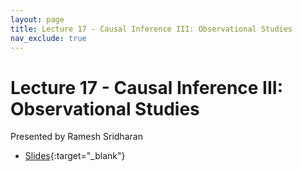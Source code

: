 ```yaml
---
layout: page
title: Lecture 17 - Causal Inference III: Observational Studies
nav_exclude: true
---
```


# Lecture 17 - Causal Inference III: Observational Studies

Presented by Ramesh Sridharan

- [Slides](https://docs.google.com/presentation/d/1b_-s9ZDPYvDKkmaegqP_SOspKs6vCsS-ZdIrtJEqFgA/edit?usp=sharing){:target="_blank"}
